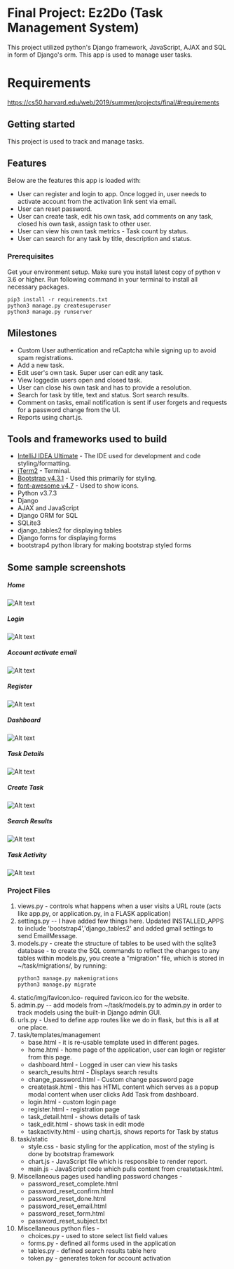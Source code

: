 # Final Project: Ez2Do (Task Management System)

This project utilized python's Django framework, JavaScript, AJAX and SQL in form of Django's orm.
This app is used to manage user tasks. 

# Requirements
https://cs50.harvard.edu/web/2019/summer/projects/final/#requirements

## Getting started 
This project is used to track and manage tasks.

## Features

Below are the features this app is loaded with:
* User can register and login to app. Once logged in, user needs to activate account from the activation link sent via email.
* User can reset password.
* User can create task, edit his own task, add comments on any task, closed his own task, assign task to other user.
* User can view his own task metrics - Task count by status.
* User can search for any task by title, description and status.

### Prerequisites

Get your environment setup. Make sure you install latest copy of python v 3.6 or higher. Run following command in your terminal to install all necessary packages.

```
pip3 install -r requirements.txt
python3 manage.py createsuperuser
python3 manage.py runserver
```

## Milestones

* Custom User authentication and reCaptcha while signing up to avoid spam registrations.
* Add a new task.
* Edit user's own task. Super user can edit any task.
* View loggedin users open and closed task.
* User can close his own task and has to provide a resolution.
* Search for task by title, text and status. Sort search results.
* Comment on tasks, email notification is sent if user forgets and requests for a password change from the UI.
* Reports using chart.js.


## Tools and frameworks used to build

* [IntelliJ IDEA Ultimate](https://www.jetbrains.com/idea/) - The IDE used for development and code styling/formatting.
* [iTerm2](https://www.iterm2.com/) - Terminal.
* [Bootstrap v4.3.1](https://getbootstrap.com/) - Used this primarily for styling.
* [font-awesome v4.7](https://fontawesome.com/v4.7.0/) - Used to show icons.
* Python v3.7.3
* Django
* AJAX and JavaScript
* Django ORM for SQL
* SQLite3
* django_tables2 for displaying tables
* Django forms for displaying forms
* bootstrap4 python library for making bootstrap styled forms

## Some sample screenshots
##### Home
![Alt text](/../master/examples/home_page.png?raw=true "Home")
##### Login
![Alt text](/../master/examples/login.png?raw=true "Login")
##### Account activate email
![Alt text](/../master/examples/account_activate.png?raw=true "Account activate email")
##### Register
![Alt text](/../master/examples/register.png?raw=true "Login")
##### Dashboard
![Alt text](/../master/examples/dashboard.png?raw=true "Dashboard")
##### Task Details
![Alt text](/../master/examples/task_details.png?raw=true "Task Details")
##### Create Task
![Alt text](/../master/examples/createtask.png?raw=true "Create Task")
##### Search Results
![Alt text](/../master/examples/search_results.png?raw=true "Search Results")
##### Task Activity
![Alt text](/../master/examples/task_activity.png?raw=true "Task Activity")

### Project Files
1. views.py - controls what happens when a user visits a URL route (acts like app.py, or application.py, in a FLASK application)
2. settings.py -- I have added few things here. Updated INSTALLED_APPS to include 'bootstrap4','django_tables2' and added gmail settings to send EmailMessage.
3. models.py -  create the structure of tables to be used with the sqlite3 database - to create the SQL commands to reflect the changes to any tables within models.py, you create a "migration" file, which is stored in ~/task/migrations/, by running:
    ```
    python3 manage.py makemigrations
    python3 manage.py migrate
    ```
4. static/img/favicon.ico- required favicon.ico for the website.
5. admin.py -- add models from ~/task/models.py to admin.py in order to track models using the built-in Django admin GUI.
6. urls.py - Used to define app routes like we do in flask, but this is all at one place.
7. task/templates/management
    * base.html - it is re-usable template used in different pages.
    * home.html - home page of the application, user can login or register from this page.
    * dashboard.html - Logged in user can view his tasks
    * search_results.html - Displays search results
    * change_password.html - Custom change password page
    * createtask.html - this has HTML content which serves as a popup modal content when user clicks Add Task from dashboard.
    * login.html - custom login page
    * register.html - registration page
    * task_detail.html - shows details of task
    * task_edit.html - shows task in edit mode
    * taskactivity.html - using chart.js, shows reports for Task by status
8. task/static
    * style.css - basic styling for the application, most of the styling is done by bootstrap framework
    * chart.js - JavaScript file which is responsible to render report.
    * main.js - JavaScript code which pulls content from createtask.html.
9. Miscellaneous pages used handling password changes - 
     - password_reset_complete.html 
     - password_reset_confirm.html 
     - password_reset_done.html 
     - password_reset_email.html
     - password_reset_form.html 
     - password_reset_subject.txt 
10. Miscellaneous python files - 
    - choices.py - used to store select list field values
    -  forms.py - defined all forms used in the application
    -  tables.py - defined search results table here
    -  token.py - generates token for account activation